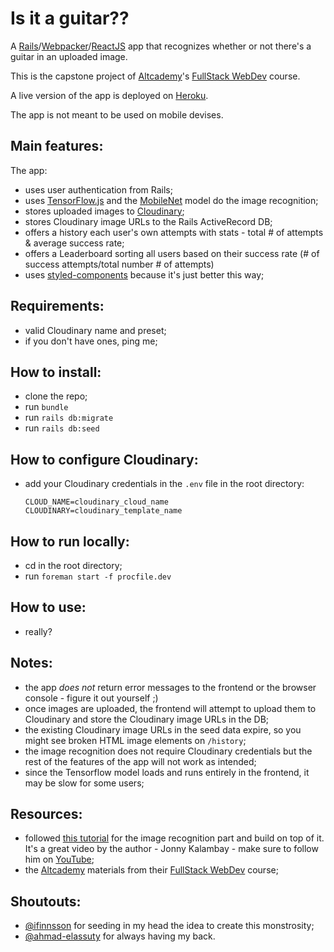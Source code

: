 # Is it a guitar??

A [Rails](https://rubyonrails.org/)/[Webpacker](https://github.com/rails/webpacker/tree/a84a4bb6b385ae17dd775a6034a0b159b88c6ea9)/[ReactJS](https://reactjs.org/) app that recognizes whether or not there's a guitar in an uploaded image.

This is the capstone project of [Altcademy](https://www.altcademy.com/)'s [FullStack WebDev](https://www.altcademy.com/programs/fswd) course.

A live version of the app is deployed on [Heroku](https://isitaguitar.herokuapp.com/).

The app is not meant to be used on mobile devises.

## Main features:

The app:

- uses user authentication from Rails;
- uses [TensorFlow.js](https://www.npmjs.com/package/@tensorflow/tfjs) and the [MobileNet](https://www.npmjs.com/package/@tensorflow-models/mobilenet) model do the image recognition;
- stores uploaded images to [Cloudinary](https://cloudinary.com/);
- stores Cloudinary image URLs to the Rails ActiveRecord DB;
- offers a history each user's own attempts with stats - total # of attempts & average success rate;
- offers a Leaderboard sorting all users based on their success rate (# of success attempts/total number # of attempts)
- uses [styled-components](https://styled-components.com/) because it's just better this way;

## Requirements:

- valid Cloudinary name and preset;
- if you don't have ones, ping me;

## How to install:

- clone the repo;
- run `bundle`
- run `rails db:migrate`
- run `rails db:seed`

## How to configure Cloudinary:

- add your Cloudinary credentials in the `.env` file in the root directory:
  ```
  CLOUD_NAME=cloudinary_cloud_name
  CLOUDINARY=cloudinary_template_name
  ```

## How to run locally:

- cd in the root directory;
- run `foreman start -f procfile.dev`

## How to use:

- really?

## Notes:

- the app _does not_ return error messages to the frontend or the browser console - figure it out yourself ;)
- once images are uploaded, the frontend will attempt to upload them to Cloudinary and store the Cloudinary image URLs in the DB;
- the existing Cloudinary image URLs in the seed data expire, so you might see broken HTML image elements on `/history`;
- the image recognition does not require Cloudinary credentials but the rest of the features of the app will not work as intended;
- since the Tensorflow model loads and runs entirely in the frontend, it may be slow for some users;

## Resources:

- followed [this tutorial](https://www.youtube.com/watch?v=nxAsWjSc-94) for the image recognition part and build on top of it. It's a great video by the author - Jonny Kalambay - make sure to follow him on [YouTube](https://www.youtube.com/channel/UCUm0chMKj4MA7q9CWZXWhiA);
- the [Altcademy](https://www.altcademy.com/) materials from their [FullStack WebDev](https://www.altcademy.com/programs/fswd) course;

## Shoutouts:

- [@ifinnsson](https://github.com/ifinnsson) for seeding in my head the idea to create this monstrosity;
- [@ahmad-elassuty](https://github.com/ahmad-elassuty) for always having my back.
